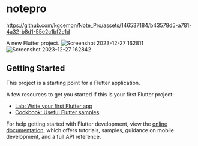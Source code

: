 # notepro


https://github.com/kgcemon/Note_Pro/assets/146537184/b43578d5-a781-4a32-b8d1-55e2c1bf2e1d


A new Flutter project.
![Screenshot 2023-12-27 162811](https://github.com/kgcemon/Note_Pro/assets/146537184/b40c332c-8cae-478e-a595-500c2930533c)
![Screenshot 2023-12-27 162842](https://github.com/kgcemon/Note_Pro/assets/146537184/4d415b9f-7d96-422d-869d-65e4a9772b82)

## Getting Started

This project is a starting point for a Flutter application.

A few resources to get you started if this is your first Flutter project:

- [Lab: Write your first Flutter app](https://docs.flutter.dev/get-started/codelab)
- [Cookbook: Useful Flutter samples](https://docs.flutter.dev/cookbook)

For help getting started with Flutter development, view the
[online documentation](https://docs.flutter.dev/), which offers tutorials,
samples, guidance on mobile development, and a full API reference.
